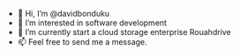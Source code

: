 - 👋 Hi, I’m @davidbonduku
- 👀 I’m interested in software development 
- 🌱 I’m currently start a cloud storage enterprise Rouahdrive
- 📫 Feel free to send me a message.

<!---
davidbonduku/davidbonduku is a ✨ special ✨ repository because its `README.md` (this file) appears on your GitHub profile.
You can click the Preview link to take a look at your changes.
--->
